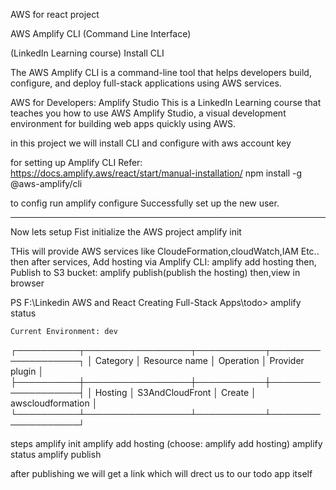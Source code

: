 AWS for react project

AWS Amplify CLI (Command Line Interface)

(LinkedIn Learning course)
Install CLI


The AWS Amplify CLI is a command-line tool that helps developers build, configure, and deploy full-stack applications using AWS services.

AWS for Developers: Amplify Studio 
This is a LinkedIn Learning course that teaches you how to use AWS Amplify Studio, a visual development environment for building web apps quickly using AWS.

in this project we will 
install CLI
and configure with aws account key

for setting up Amplify CLI
Refer: https://docs.amplify.aws/react/start/manual-installation/
npm install -g @aws-amplify/cli

to config run
amplify configure
Successfully set up the new user.

---------------------------------------------------------------------------------------------------
Now lets setup
Fist initialize the AWS project
amplify init

THis will provide AWS services like CloudeFormation,cloudWatch,IAM Etc..
then after services,
Add hosting via Amplify CLI: amplify add hosting
then,
Publish to S3 bucket: amplify publish(publish the hosting)
then,view in browser

PS F:\Linkedin AWS and React Creating Full-Stack Apps\todo> amplify status

    Current Environment: dev

┌──────────┬─────────────────┬───────────┬───────────────────┐
│ Category │ Resource name   │ Operation │ Provider plugin   │
├──────────┼─────────────────┼───────────┼───────────────────┤
│ Hosting  │ S3AndCloudFront │ Create    │ awscloudformation │
└──────────┴─────────────────┴───────────┴───────────────────┘

steps
amplify  init
amplify add hosting (choose:  amplify add hosting)
amplify status
amplify publish

after publishing we will get a link which will drect us to our todo app itself
